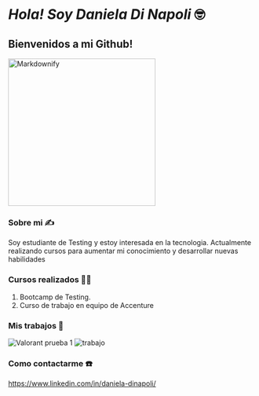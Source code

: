 
# ***Hola! Soy Daniela Di Napoli*** 🤓
## Bienvenidos a mi Github! 

<img src="https://github.com/DinapoliDaniela/DinapoliDaniela/assets/129632936/a7dffd93-414b-4e1e-b6a4-94be52b26d8b" alt="Markdownify" width="300">

### Sobre mi ✍️

Soy estudiante de Testing y estoy interesada en la tecnologia.
Actualmente realizando cursos para aumentar mi conocimiento y desarrollar nuevas habilidades


### Cursos realizados 👩‍🎓

1. Bootcamp de Testing.
2. Curso de trabajo en equipo de Accenture


### Mis trabajos 💪

![Valorant prueba 1](https://github.com/DinapoliDaniela/DinapoliDaniela/assets/129632936/172c9111-4a6a-40ee-837f-6bf0f55c9ea6)
![trabajo](https://github.com/DinapoliDaniela/DinapoliDaniela/assets/129632936/d09bfaa6-3cda-45c4-a765-bfbe990f794a)


### Como contactarme ☎️
https://www.linkedin.com/in/daniela-dinapoli/
